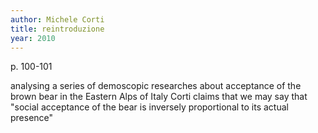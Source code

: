 ```yaml
---
author: Michele Corti
title: reintroduzione
year: 2010
---
```


p. 100-101

analysing a series of demoscopic researches about acceptance of the brown bear in the Eastern Alps of Italy Corti claims that we may say that "social acceptance of the bear is inversely proportional to its actual presence"


